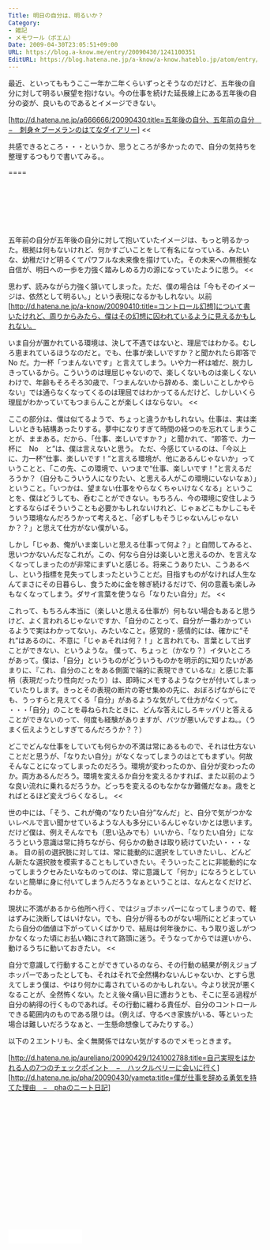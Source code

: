```yaml
---
Title: 明日の自分は、明るいか？
Category:
- 雑記
- メモワール（ポエム）
Date: 2009-04-30T23:05:51+09:00
URL: https://blog.a-know.me/entry/20090430/1241100351
EditURL: https://blog.hatena.ne.jp/a-know/a-know.hateblo.jp/atom/entry/12921228815727980097
---
```


>>
最近、といってももうここ一年か二年くらいずっとそうなのだけど、五年後の自分に対して明るい展望を抱けない。今の仕事を続けた延長線上にある五年後の自分の姿が、良いものであるとイメージできない。

[http://d.hatena.ne.jp/a666666/20090430:title=五年後の自分、五年前の自分　−　刺身☆ブーメランのはてなダイアリー]
<<

共感できるところ・・・というか、思うところが多かったので、自分の気持ちを整理するつもりで書いてみる。。

====

<script async src="//pagead2.googlesyndication.com/pagead/js/adsbygoogle.js"></script>
<!-- article-top -->
<ins class="adsbygoogle"
     style="display:inline-block;width:728px;height:90px"
     data-ad-client="ca-pub-3463034538369189"
     data-ad-slot="8367620130"></ins>
<script>
(adsbygoogle = window.adsbygoogle || []).push({});
</script>


>>
五年前の自分が五年後の自分に対して抱いていたイメージは、もっと明るかった。根拠は何もないけれど、何かすごいことをして有名になっている、みたいな、幼稚だけど明るくてパワフルな未来像を描けていた。その未来への無根拠な自信が、明日への一歩を力強く踏みしめる力の源になっていたように思う。
<<

思わず、読みながら力強く頷いてしまった。ただ、僕の場合は「今もそのイメージは、依然として明るい。」という表現になるかもしれない。以前[http://d.hatena.ne.jp/a-know/20090410:title=コントロール幻想]について書いたけれど、周りからみたら、僕はその幻想に囚われているように見えるかもしれない。


>>
いま自分が置かれている環境は、決して不遇ではないと、理屈ではわかる。むしろ恵まれているほうなのだと。でも、仕事が楽しいですか？と聞かれたら即答で No だ。力一杯「つまんないです」と言えてしまう。いや力一杯は嘘だ、脱力しきっているから。こういうのは理屈じゃないので、楽しくないものは楽しくないわけで、年齢もそろそろ30歳で、「つまんないから辞める、楽しいことしかやらない」では通らなくなってくるのは理屈ではわかってるんだけど、しかしいくら理屈がわかっていてもつまらんことが楽しくはならない。
<<

ここの部分は、僕は似てるようで、ちょっと違うかもしれない。仕事は、実は楽しいときも結構あったりする。夢中になりすぎて時間の経つのを忘れてしまうことが、ままある。だから、「仕事、楽しいですか？」と聞かれて、“即答で、力一杯に　No　と”は、僕は言えないと思う。
ただ、今感じているのは、「今以上に、力一杯“仕事、楽しいです！”と言える環境が、他にあるんじゃないか」っていうことと、「この先、この環境で、いつまで“仕事、楽しいです！”と言えるだろうか？（自分もこういう人になりたい、と思える人がこの環境にいないなぁ）」ということ。「いつかは、望まない仕事をやらなくちゃいけなくなる」ということを、僕はどうしても、呑むことができない。もちろん、今の環境に安住しようとするならばそういうことも必要かもしれないけれど、じゃぁどこもかしこもそういう環境なんだろうかって考えると、「必ずしもそうじゃないんじゃないか？？」と思えて仕方がない僕がいる。


>>
しかし「じゃあ、俺がいま楽しいと思える仕事って何よ？」と自問してみると、思いつかないんだなこれが。この、何なら自分は楽しいと思えるのか、を言えなくなってしまったのが非常にまずいと感じる。将来こうありたい、こうあるべし、という指標を見失ってしまったということだ。目指すものがなければ人生なんてまさにその日暮らし、食うために金を稼ぎ続けるだけで、何の意義も楽しみもなくなってしまう。ダサイ言葉を使うなら「なりたい自分」だ。
<<

これって、もちろん本当に（楽しいと思える仕事が）何もない場合もあると思うけど、よく言われるじゃないですか、「自分のことって、自分が一番わかっているようで実はわかってない」、みたいなこと。感覚的・感情的には、確かに“それ”はあるのに、不意に「じゃぁそれは何？！」と言われても、言葉として出すことができない、というような。
僕って、ちょっと（かなり？）イタいところがあって。僕は、「自分」というものがどういうものかを明示的に知りたいがあまりに、『これ、自分のことをある側面で端的に表現できているな』と感じた事柄（表現だったり性向だったり）は、即時にメモするようなクセが付いてしまっていたりします。きっとその表現の断片の寄せ集めの先に、おぼろげながらにでも、うっすらと見えてくる「自分」があるような気がして仕方がなくって。
・・・「自分」のことを尋ねられたときに、どんな答えにしろキッパリと答えることができないのって、何度も経験がありますが、バツが悪いんですよね。。（うまく伝えようとしすぎてるんだろうか？？）


>>
どこでどんな仕事をしていても何らかの不満は常にあるもので、それは仕方ないことだと思うが、「なりたい自分」がなくなってしまうのはとてもまずい。何故そんなことになってしまったのだろう。環境が変わったのか、自分が変わったのか。両方あるんだろう。環境を変えるか自分を変えるかすれば、また以前のような良い流れに乗れるだろうか。どっちを変えるのもなかなか難儀だなぁ。歳をとればとるほど変えづらくなるし。
<<

世の中には、「そう、これが俺の“なりたい自分”なんだ」と、自分で気がつかないレベルで言い聞かせているような人も多分にいるんじゃないかとは思います。だけど僕は、例えそんなでも（思い込みでも）いいから、「なりたい自分」になろうという意識は常に持ちながら、何らかの動きは取り続けていたい・・・なぁ。
目の前の選択肢に対しては、常に能動的に選択をしていきたいし、どんどん新たな選択肢を模索することもしていきたい。そういったことに非能動的になってしまうクセみたいなものってのは、常に意識して「何か」になろうとしていないと簡単に身に付いてしまうんだろうなぁということは、なんとなくだけど、わかる。


>>
現状に不満があるから他所へ行く、ではジョブホッパーになってしまうので、軽はずみに決断してはいけない。でも、自分が得るものがない場所にとどまっていたら自分の価値は下がっていくばかりで、結局は何年後かに、もう取り返しがつかなくなった頃にお払い箱にされて路頭に迷う。そうなってからでは遅いから、動けるうちに動いておきたい。
<<

自分で意識して行動することができているのなら、その行動の結果が例えジョブホッパーであったとしても、それはそれで全然構わないんじゃないか、とすら思えてしまう僕は、やはり何かに毒されているのかもしれない。今より状況が悪くなることが、全然怖くない。たとえ後々痛い目に遭おうとも、そこに至る過程が自分の納得の行くものであれば。その行動に纏わる責任が、自分のコントロールできる範囲内のものである限りは。（例えば、守るべき家族がいる、等といった場合は難しいだろうなぁと、一生懸命想像してみたりする。）




以下の２エントリも、全く無関係ではない気がするのでメモっときます。


[http://d.hatena.ne.jp/aureliano/20090429/1241002788:title=自己実現をはかれる人の7つのチェックポイント　−　ハックルベリーに会いに行く]
[http://d.hatena.ne.jp/pha/20090430/yameta:title=僕が仕事を辞める勇気を持てた理由　−　phaのニート日記]




<script async src="//pagead2.googlesyndication.com/pagead/js/adsbygoogle.js"></script>
<!-- article-bottom2 -->
<ins class="adsbygoogle"
     style="display:inline-block;width:300px;height:250px"
     data-ad-client="ca-pub-3463034538369189"
     data-ad-slot="5274552934"></ins>
<script>
(adsbygoogle = window.adsbygoogle || []).push({});
</script>


<iframe src="//blog.hatena.ne.jp/a-know/a-know.hateblo.jp/subscribe/iframe" allowtransparency="true" frameborder="0" scrolling="no" width="150" height="28"></iframe>


<script src="https://moshi-moshi.moshimo.works/moshimoshi/a_know_blog/20090430-1241100351?title=%E6%98%8E%E6%97%A5%E3%81%AE%E8%87%AA%E5%88%86%E3%81%AF%E3%80%81%E6%98%8E%E3%82%8B%E3%81%84%E3%81%8B%EF%BC%9F"></script>
